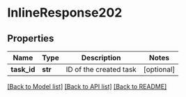 # InlineResponse202

## Properties

| Name        | Type    | Description            | Notes      |
| ----------- | ------- | ---------------------- | ---------- |
| **task_id** | **str** | ID of the created task | [optional] |

[[Back to Model list]](../README.md#documentation-for-models) [[Back to API list]](../README.md#documentation-for-api-endpoints) [[Back to README]](../README.md)
